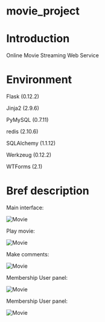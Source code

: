 # movie_project

# Introduction

Online Movie Streaming Web Service

# Environment

Flask (0.12.2)

Jinja2 (2.9.6)

PyMySQL (0.7.11)

redis (2.10.6)

SQLAlchemy (1.1.12)

Werkzeug (0.12.2)

WTForms (2.1)

# Bref description
Main interface:

![Movie](https://s3.amazonaws.com/poly-screenshots.angel.co/Project/82/631079/9dc14810e954fadfaf1f0805ae429476-original.png)

Play movie:

![Movie](https://s3.amazonaws.com/poly-screenshots.angel.co/Project/82/631079/373baa91254d93787ba3506c356a6c20-original.jpeg)

Make comments:

![Movie](https://s3.amazonaws.com/poly-screenshots.angel.co/Project/82/631079/5184fdfd02c678f556a1e32a37d17c06-original.png)

Membership User panel:

![Movie](https://s3.amazonaws.com/poly-screenshots.angel.co/Project/82/631079/ecf4252e651bd05f23e52513290bc778-original.jpeg)

Membership User panel:

![Movie](https://s3.amazonaws.com/poly-screenshots.angel.co/Project/82/631079/89459278085be681e85343b11e00286c-original.jpeg)
